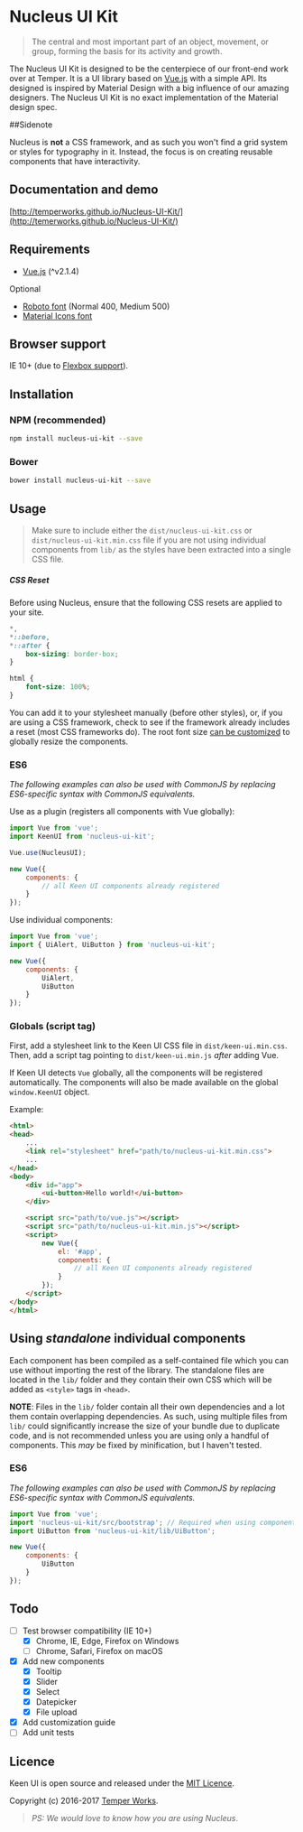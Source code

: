 # Nucleus UI Kit

> The central and most important part of an object, movement, or group, forming the basis for its activity and growth.

The Nucleus UI Kit is designed to be the centerpiece of our front-end work over at Temper. It is a UI library based on [Vue.js](http://vuejs.org) with a simple API. Its designed is inspired by Material Design with a big influence of our amazing designers. The Nucleus UI Kit is no exact implementation of the Material design spec.

##Sidenote

Nucleus is **not** a CSS framework, and as such you won't find a grid system or styles for typography in it. Instead, the focus is on creating reusable components that have interactivity.

## Documentation and demo
[http://temperworks.github.io/Nucleus-UI-Kit/](http://temerworks.github.io/Nucleus-UI-Kit/)

## Requirements
* [Vue.js](http://vuejs.org/) (^v2.1.4)

Optional
* [Roboto font](https://www.google.com/fonts/specimen/Roboto) (Normal 400, Medium 500)
* [Material Icons font](http://google.github.io/material-design-icons/#icon-font-for-the-web)

## Browser support
IE 10+ (due to [Flexbox support](http://caniuse.com/#search=flexbox)).

## Installation

### NPM (recommended)

```bash
npm install nucleus-ui-kit --save
```

### Bower

```bash
bower install nucleus-ui-kit --save
```

## Usage
> Make sure to include either the `dist/nucleus-ui-kit.css` or `dist/nucleus-ui-kit.min.css` file if you are not using individual components from `lib/` as the styles have been extracted into a single CSS file.

##### CSS Reset

Before using Nucleus, ensure that the following CSS resets are applied to your site.

```css
*,
*::before,
*::after {
    box-sizing: border-box;
}

html {
    font-size: 100%;
}
```

You can add it to your stylesheet manually (before other styles), or, if you are using a CSS framework, check to see if the framework already includes a reset (most CSS frameworks do). The root font size [can be customized](Customization.md#component-sizing) to globally resize the components.

### ES6

*The following examples can also be used with CommonJS by replacing ES6-specific syntax with CommonJS equivalents.*

Use as a plugin (registers all components with Vue globally):

```js
import Vue from 'vue';
import KeenUI from 'nucleus-ui-kit';

Vue.use(NucleusUI);

new Vue({
    components: {
        // all Keen UI components already registered
    }
});
```

Use individual components:

```js
import Vue from 'vue';
import { UiAlert, UiButton } from 'nucleus-ui-kit';

new Vue({
    components: {
        UiAlert,
        UiButton
    }
});
```

### Globals (script tag)

First, add a stylesheet link to the Keen UI CSS file in `dist/keen-ui.min.css`. Then, add a script tag pointing to `dist/keen-ui.min.js` *after* adding Vue.

If Keen UI detects `Vue` globally, all the components will be registered automatically. The components will also be made available on the global `window.KeenUI` object.

Example:

```html
<html>
<head>
    ...
    <link rel="stylesheet" href="path/to/nucleus-ui-kit.min.css">
    ...
</head>
<body>
    <div id="app">
        <ui-button>Hello world!</ui-button>
    </div>

    <script src="path/to/vue.js"></script>
    <script src="path/to/nucleus-ui-kit.min.js"></script>
    <script>
        new Vue({
            el: '#app',
            components: {
                // all Keen UI components already registered
            }
        });
    </script>
</body>
</html>
```

## Using *standalone* individual components

Each component has been compiled as a self-contained file which you can use without importing the rest of the library. The standalone files are located in the `lib/` folder and they contain their own CSS which will be added as `<style>` tags in `<head>`.

**NOTE**: Files in the `lib/` folder contain all their own dependencies and a lot them contain overlapping dependencies. As such, using multiple files from `lib/` could significantly increase the size of your bundle due to duplicate code, and is not recommended unless you are using only a handful of components. This *may* be fixed by minification, but I haven't tested.

### ES6

*The following examples can also be used with CommonJS by replacing ES6-specific syntax with CommonJS equivalents.*

```js
import Vue from 'vue';
import 'nucleus-ui-kit/src/bootstrap'; // Required when using components from `lib/`, should be imported only once in your project
import UiButton from 'nucleus-ui-kit/lib/UiButton';

new Vue({
    components: {
        UiButton
    }
});
```

## Todo
* [ ] Test browser compatibility (IE 10+)
  * [x] Chrome, IE, Edge, Firefox on Windows
  * [ ] Chrome, Safari, Firefox on macOS
* [x] Add new components
  * [x] Tooltip
  * [x] Slider
  * [x] Select
  * [x] Datepicker
  * [x] File upload
* [x] Add customization guide
* [ ] Add unit tests

## Licence
Keen UI is open source and released under the [MIT Licence](LICENCE).

Copyright (c) 2016-2017 [Temper Works](https://github.com/temperworks).

> *PS: We would love to know how you are using Nucleus*.
